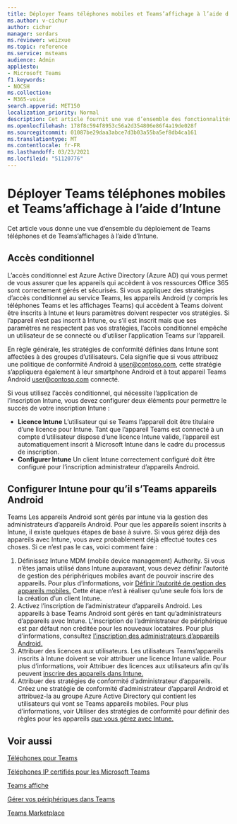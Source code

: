 ```yaml
---
title: Déployer Teams téléphones mobiles et Teams’affichage à l’aide d’Intune
ms.author: v-cichur
author: cichur
manager: serdars
ms.reviewer: weizxue
ms.topic: reference
ms.service: msteams
audience: Admin
appliesto:
- Microsoft Teams
f1.keywords:
- NOCSH
ms.collection:
- M365-voice
search.appverid: MET150
localization_priority: Normal
description: Cet article fournit une vue d’ensemble des fonctionnalités qui sont Microsoft Teams aux affichages.
ms.openlocfilehash: 178f8c594f8953c56a2d354806e86f4a19de028f
ms.sourcegitcommit: 01087be29daa3abce7d3b03a55ba5ef8db4ca161
ms.translationtype: MT
ms.contentlocale: fr-FR
ms.lasthandoff: 03/23/2021
ms.locfileid: "51120776"
---
```

# <a name="deploy-teams-phones-and-teams-displays-using-intune"></a>Déployer Teams téléphones mobiles et Teams’affichage à l’aide d’Intune

Cet article vous donne une vue d’ensemble du déploiement de Teams téléphones et de Teams’affichages à l’aide d’Intune.

## <a name="conditional-access"></a>Accès conditionnel

L’accès conditionnel est Azure Active Directory (Azure AD) qui vous permet de vous assurer que les appareils qui accèdent à vos ressources Office 365 sont correctement gérés et sécurisés.  Si vous appliquez des stratégies d’accès conditionnel au service Teams, les appareils Android (y compris les téléphones Teams et les affichages Teams) qui accèdent à Teams doivent être inscrits à Intune et leurs paramètres doivent respecter vos stratégies.  Si l’appareil n’est pas inscrit à Intune, ou s’il est inscrit mais que ses paramètres ne respectent pas vos stratégies, l’accès conditionnel empêche un utilisateur de se connecté ou d’utiliser l’application Teams sur l’appareil.

En règle générale, les stratégies de conformité définies dans Intune sont affectées à des groupes d’utilisateurs.  Cela signifie que si vous attribuez une politique de conformité Android à user@contoso.com, cette stratégie s’appliquera également à leur smartphone Android et à tout appareil Teams Android user@contoso.com connecté.

Si vous utilisez l’accès conditionnel, qui nécessite l’application de l’inscription Intune, vous devez configurer deux éléments pour permettre le succès de votre inscription Intune :

- **Licence Intune** L’utilisateur qui se Teams l’appareil doit être titulaire d’une licence pour Intune.  Tant que l’appareil Teams est connecté à un compte d’utilisateur dispose d’une licence Intune valide, l’appareil est automatiquement inscrit à Microsoft Intune dans le cadre du processus de inscription.
- **Configurer Intune** Un client Intune correctement configuré doit être configuré pour l’inscription administrateur d’appareils Android.

## <a name="configure-intune-to-enroll-teams-android-based-devices"></a>Configurer Intune pour qu’il s’Teams appareils Android

Teams Les appareils Android sont gérés par intune via la gestion des administrateurs d’appareils Android. Pour que les appareils soient inscrits à Intune, il existe quelques étapes de base à suivre.  Si vous gérez déjà des appareils avec Intune, vous avez probablement déjà effectué toutes ces choses.  Si ce n’est pas le cas, voici comment faire :

1. Définissez Intune MDM (mobile device management) Authority.  Si vous n’êtes jamais utilisé dans Intune auparavant, vous devez définir l’autorité de gestion des périphériques mobiles avant de pouvoir inscrire des appareils. Pour plus d’informations, voir [Définir l’autorité de gestion des appareils mobiles.](/intune/fundamentals/mdm-authority-set)  Cette étape n’est à réaliser qu’une seule fois lors de la création d’un client Intune.
2. Activez l’inscription de l’administrateur d’appareils Android. Les appareils à base Teams Android sont gérés en tant qu’administrateurs d’appareils avec Intune.  L’inscription de l’administrateur de périphérique est par défaut non créditée pour les nouveaux locataires.  Pour plus d’informations, consultez [l’inscription des administrateurs d’appareils Android.](/intune/enrollment/android-enroll-device-administrator)
3. Attribuer des licences aux utilisateurs. Les utilisateurs Teams’appareils inscrits à Intune doivent se voir attribuer une licence Intune valide. Pour plus d’informations, voir Attribuer des licences aux utilisateurs afin qu’ils peuvent [inscrire des appareils dans Intune.](/intune/fundamentals/licenses-assign)
4. Attribuer des stratégies de conformité d’administrateur d’appareils.  Créez une stratégie de conformité d’administrateur d’appareil Android et attribuez-la au groupe Azure Active Directory qui contient les utilisateurs qui vont se Teams appareils mobiles. Pour plus d’informations, voir Utiliser des stratégies de conformité pour définir des règles pour les appareils [que vous gérez avec Intune.](/mem/intune/protect/device-compliance-get-started)

## <a name="see-also"></a>Voir aussi

[Téléphones pour Teams](phones-for-teams.md)

[Téléphones IP certifiés pour les Microsoft Teams](teams-ip-phones.md)

[Teams affiche](teams-displays.md)

[Gérer vos périphériques dans Teams](device-management.md)

[Teams Marketplace](https://office.com/teamsdevices)